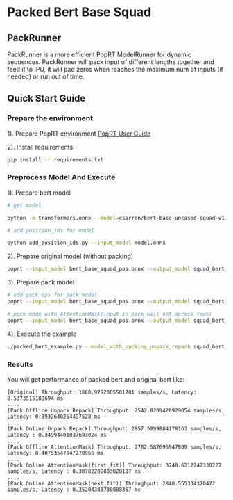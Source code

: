 # Packed Bert Base Squad

## PackRunner

PackRunner is a more efficient PopRT ModelRunner for dynamic sequences. PackRunner will pack input of different lengths together and feed it to IPU, it will pad zeros when reaches the maximum num of inputs (if needed) or run out of time.

## Quick Start Guide

### Prepare the environment

1). Prepare PopRT environment [PopRT User Guide](https://docs.graphcore.ai/projects/poprt-user-guide/en/latest/installation.html)

2). Install requirements

```bash
pip install -r requirements.txt
```

### Preprocess Model And Execute

1). Prepare bert model

```bash
# get model

python -m transformers.onnx --model=csarron/bert-base-uncased-squad-v1 . --feature question-answering

# add position_ids for model

python add_position_ids.py --input_model model.onnx
```

2). Prepare original model (without packing)

```bash
poprt --input_model bert_base_squad_pos.onnx --output_model squad_bert_base_bs16_sl256.onnx --precision fp16 --input_shape input_ids=16,256 attention_mask=16,256 token_type_ids=16,256 position_ids=16,256
```

3). Prepare pack model

```bash
# add pack ops for pack model
poprt --input_model bert_base_squad_pos.onnx --output_model squad_bert_base_bs16_sl256_pack.onnx --precision fp16 --input_shape input_ids=16,256 attention_mask=16,256 token_type_ids=16,256 position_ids=16,256 --pack_args max_valid_num=40 segment_max_size=256 head_pattern='s:0->MatMul:1->Add:2->Split:3->Squeeze:4->e:5','Split:3->Squeeze:6->e:7' dynamic_groups=[[input_ids,]]

# pack mode with AttentionMask(input in pack will not across rows)
poprt --input_model bert_base_squad_pos.onnx --output_model squad_bert_custom_attention_mask.onnx --precision fp16 --input_shape input_ids=16,256 attention_mask=16,256 token_type_ids=16,256 position_ids=16,256 --passes insert_attention_mask
```

4). Execute the example

```bash
./packed_bert_example.py --model_with_packing_unpack_repack squad_bert_base_bs16_sl256_pack.onnx --model_without_packing squad_bert_base_bs16_sl256.onnx --model_with_packing_attention_mask squad_bert_custom_attention_mask.onnx
```

### Results

You will get performance of packed bert and original bert like:

```
[Original] Throughput: 1860.9792005501781 samples/s, Latency: 0.5373515188694 ms
....
[Pack Offline Unpack Repack] Throughput: 2542.8209428929054 samples/s, Latency: 0.3932640254497528 ms
....
[Pack Online Unpack Repack] Throughput: 2857.5999884178163 samples/s, Latency : 0.34994401037693024 ms
....
[Pack Offline AttentionMask] Throughput: 2782.587696947809 samples/s, Latency: 0.40753547847270966 ms
....
[Pack Online AttentionMask(first_fit)] Throughput: 3248.6212247330227 samples/s, Latency : 0.30782289803028107 ms
....
[Pack Online AttentionMask(next_fit)] Throughput: 2840.555334370472 samples/s, Latency : 0.35204383730888367 ms

```
